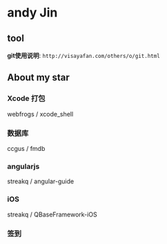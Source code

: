 # andy Jin

## tool

**git使用说明**: `http://visayafan.com/others/o/git.html`

## About my star

### Xcode 打包

webfrogs / xcode_shell

### 数据库

ccgus / fmdb

### angularjs

streakq / angular-guide

### iOS

streakq / QBaseFramework-iOS

### 	签到